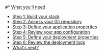 <!-- post: -->


#*    [What you'll need](#needed)
*    [Step 1: Build your stack](#1)
*    [Step 2: Access your Git repository](#2)
*    [Step 3: Define your application properties](#3)
*    [Step 4: Review your app configuration](#4)
*    [Step 5: Define your deployment properties](#5)
*    [Step 6: Review the deployment logs](#6)
*    [What's next?](#next)

